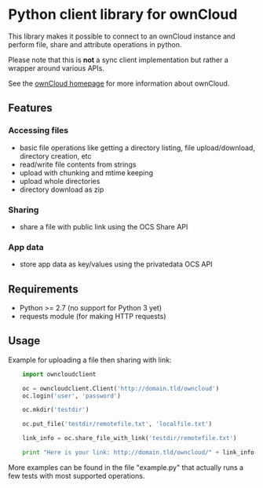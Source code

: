 # Python client library for ownCloud

This library makes it possible to connect to an ownCloud instance and perform
file, share and attribute operations in python.

Please note that this is **not** a sync client implementation but rather a wrapper
around various APIs.

See the [ownCloud homepage](http://owncloud.org) for more information about ownCloud.

## Features

### Accessing files

- basic file operations like getting a directory listing, file upload/download,
directory creation, etc
- read/write file contents from strings
- upload with chunking and mtime keeping
- upload whole directories
- directory download as zip

### Sharing

- share a file with public link using the OCS Share API

### App data

- store app data as key/values using the privatedata OCS API

## Requirements

- Python >= 2.7 (no support for Python 3 yet)
- requests module (for making HTTP requests)

## Usage

Example for uploading a file then sharing with link:
```python
    import owncloudclient

	oc = owncloudclient.Client('http://domain.tld/owncloud')
    oc.login('user', 'password')

	oc.mkdir('testdir')

	oc.put_file('testdir/remotefile.txt', 'localfile.txt')

	link_info = oc.share_file_with_link('testdir/remotefile.txt')

	print "Here is your link: http://domain.tld/owncloud/" + link_info.link
```

More examples can be found in the file "example.py" that actually runs a few tests
with most supported operations.

